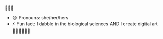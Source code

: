 👩🏻‍💻

- 😄 Pronouns: she/her/hers
- ⚡ Fun fact: I dabble in the biological sciences AND I create digital art 🧑🏻‍🔬🧑🏻‍🎨
